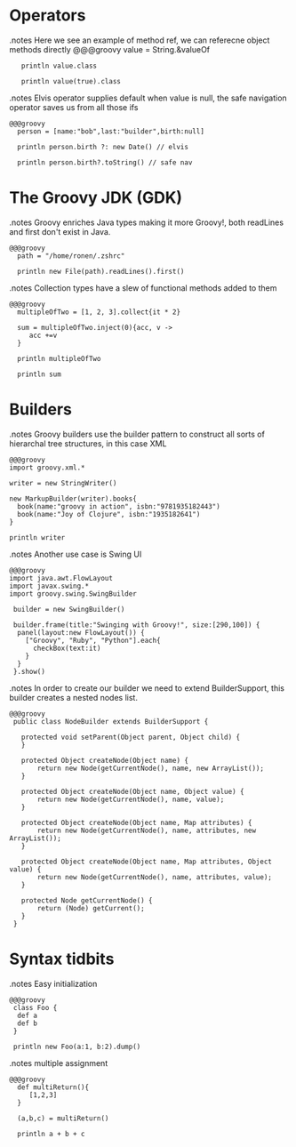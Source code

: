 <!SLIDE title-slide>

# Operators #

<!SLIDE  execute>
.notes Here we see an example of method ref, we can referecne object methods directly
    @@@groovy
       value = String.&valueOf 

       println value.class

       println value(true).class

<!SLIDE  execute>
.notes Elvis operator supplies default when value is null, the safe navigation operator saves us from all those ifs

    @@@groovy
      person = [name:"bob",last:"builder",birth:null]

      println person.birth ?: new Date() // elvis

      println person.birth?.toString() // safe nav

<!SLIDE title-slide>

# The Groovy JDK (GDK) #

<!SLIDE  execute>

.notes Groovy enriches Java types making it more Groovy!, both readLines and first don't exist in Java.

    @@@groovy
      path = "/home/ronen/.zshrc"

      println new File(path).readLines().first()

<!SLIDE  execute>
.notes Collection types have a slew of functional methods added to them

    @@@groovy
      multipleOfTwo = [1, 2, 3].collect{it * 2} 

      sum = multipleOfTwo.inject(0){acc, v ->
         acc +=v
      }

      println multipleOfTwo

      println sum

<!SLIDE title-slide>

# Builders #

<!SLIDE  execute small>
.notes Groovy builders use the builder pattern to construct all sorts of hierarchal tree structures, in this case XML

    @@@groovy
    import groovy.xml.*
       
    writer = new StringWriter()

    new MarkupBuilder(writer).books{
      book(name:"groovy in action", isbn:"9781935182443")
      book(name:"Joy of Clojure", isbn:"1935182641")
    }

    println writer

<!SLIDE  execute smaller>
.notes Another use case is Swing UI

    @@@groovy
    import java.awt.FlowLayout 
    import javax.swing.* 
    import groovy.swing.SwingBuilder  

     builder = new SwingBuilder()

     builder.frame(title:"Swinging with Groovy!", size:[290,100]) { 
      panel(layout:new FlowLayout()) { 
        ["Groovy", "Ruby", "Python"].each{
          checkBox(text:it)
        } 
      } 
     }.show() 

<!SLIDE smaller>
.notes In order to create our builder we need to extend BuilderSupport, this builder creates a nested nodes list.

    @@@groovy
     public class NodeBuilder extends BuilderSupport {
 
       protected void setParent(Object parent, Object child) {
       }
    
       protected Object createNode(Object name) {
           return new Node(getCurrentNode(), name, new ArrayList());
       }
    
       protected Object createNode(Object name, Object value) {
           return new Node(getCurrentNode(), name, value);
       }
    
       protected Object createNode(Object name, Map attributes) {
           return new Node(getCurrentNode(), name, attributes, new ArrayList());
       }
    
       protected Object createNode(Object name, Map attributes, Object value) {
           return new Node(getCurrentNode(), name, attributes, value);
       }
    
       protected Node getCurrentNode() {
           return (Node) getCurrent();
       }
     }

<!SLIDE title-slide>

# Syntax tidbits #

<!SLIDE  execute smaller>
.notes Easy initialization

    @@@groovy
     class Foo {
      def a
      def b
     }

     println new Foo(a:1, b:2).dump()

<!SLIDE  execute smaller>
.notes multiple assignment

    @@@groovy
      def multiReturn(){
         [1,2,3]
      }

      (a,b,c) = multiReturn()

      println a + b + c
       
